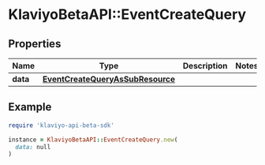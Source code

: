 # KlaviyoBetaAPI::EventCreateQuery

## Properties

| Name | Type | Description | Notes |
| ---- | ---- | ----------- | ----- |
| **data** | [**EventCreateQueryAsSubResource**](EventCreateQueryAsSubResource.md) |  |  |

## Example

```ruby
require 'klaviyo-api-beta-sdk'

instance = KlaviyoBetaAPI::EventCreateQuery.new(
  data: null
)
```

